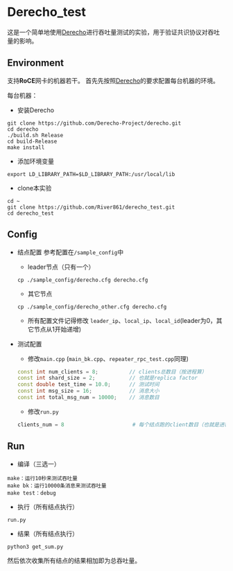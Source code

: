 # Derecho_test

这是一个简单地使用[Derecho](https://github.com/Derecho-Project/derecho)进行吞吐量测试的实验，用于验证共识协议对吞吐量的影响。


## Environment
支持**RoCE**网卡的机器若干。
首先先按照[Derecho](https://github.com/Derecho-Project/derecho)的要求配置每台机器的环境。

每台机器：
* 安装Derecho
```
git clone https://github.com/Derecho-Project/derecho.git
cd derecho
./build.sh Release
cd build-Release
make install
```
* 添加环境变量
```
export LD_LIBRARY_PATH=$LD_LIBRARY_PATH:/usr/local/lib
```
* clone本实验
```
cd ~
git clone https://github.com/River861/derecho_test.git
cd derecho_test
```

## Config
* 结点配置
    参考配置在`/sample_config`中
    * leader节点（只有一个）
    ```
    cp ./sample_config/derecho.cfg derecho.cfg
    ```
    * 其它节点
    ```
    cp ./sample_config/derecho_other.cfg derecho.cfg
    ```
    * 所有配置文件记得修改 `leader_ip`、`local_ip`、`local_id`(leader为0，其它节点从1开始递增)

* 测试配置
    * 修改`main.cpp` (`main_bk.cpp`、`repeater_rpc_test.cpp`同理)
    ```cpp
    const int num_clients = 8;          // clients总数目（按进程算）
    const int shard_size = 2;           // 也就是replica factor
    const double test_time = 10.0;      // 测试时间
    const int msg_size = 16;            // 消息大小
    const int total_msg_num = 10000;    // 消息数目
    ```
    * 修改`run.py`
    ```python
    clients_num = 8                      # 每个结点跑的client数目（也就是进程数）
    ```

## Run
* 编译（三选一）
```shell
make：运行10秒来测试吞吐量
make bk：运行10000条消息来测试吞吐量
make test：debug
```

* 执行（所有结点执行）
```shell
run.py
```

* 结果（所有结点执行）
```shell
python3 get_sum.py
```
然后依次收集所有结点的结果相加即为总吞吐量。
